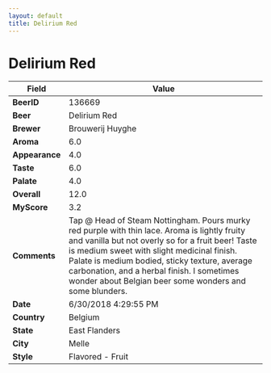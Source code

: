 ```yaml
---
layout: default
title: Delirium Red
---
```


# Delirium Red

| Field         | Value     |
|---------------|-----------|
| **BeerID** | 136669 |
| **Beer** | Delirium Red |
| **Brewer** | Brouwerij Huyghe |
| **Aroma** | 6.0 |
| **Appearance** | 4.0 |
| **Taste** | 6.0 |
| **Palate** | 4.0 |
| **Overall** | 12.0 |
| **MyScore** | 3.2 |
| **Comments** | Tap @ Head of Steam Nottingham. Pours murky red purple with thin lace. Aroma is lightly fruity and vanilla but not overly so for a fruit beer&#033; Taste is medium sweet with slight medicinal finish. Palate is medium bodied, sticky texture, average carbonation, and a herbal finish. I sometimes wonder about Belgian beer some wonders and some blunders. |
| **Date** | 6/30/2018 4:29:55 PM |
| **Country** | Belgium |
| **State** | East Flanders |
| **City** | Melle |
| **Style** | Flavored - Fruit |
